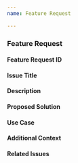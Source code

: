 ```yaml
---
name: Feature Request

---
```

### Feature Request

#### Feature Request ID

#### Issue Title

#### Description

#### Proposed Solution

#### Use Case

#### Additional Context

#### Related Issues

